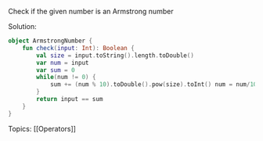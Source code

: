 Check if the given number is an Armstrong number

Solution:
```kotlin
object ArmstrongNumber { 
	fun check(input: Int): Boolean { 
		val size = input.toString().length.toDouble() 
		var num = input 
		var sum = 0 
		while(num != 0) { 
			sum += (num % 10).toDouble().pow(size).toInt() num = num/10 
		}
		return input == sum 
	}
}
```

Topics: [[Operators]] 